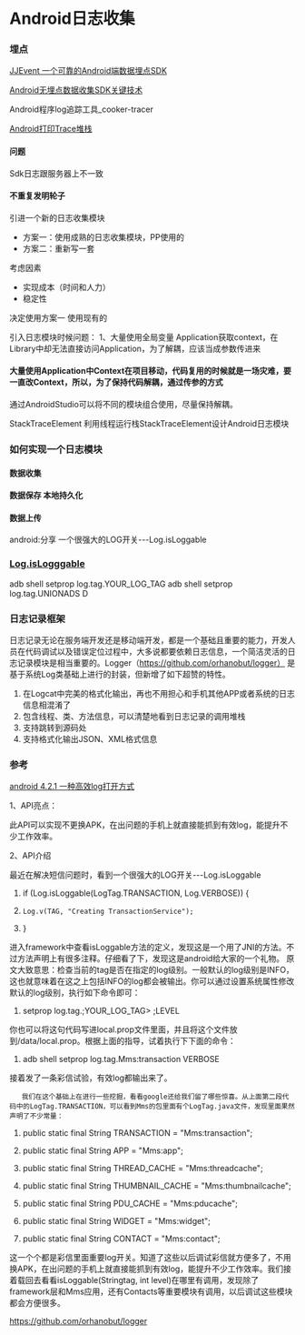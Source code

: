 # Android日志收集


### 埋点
[JJEvent 一个可靠的Android端数据埋点SDK](https://juejin.im/post/5bbdca89e51d450e92526a3b?utm_source=gold_browser_extension)

[Android无埋点数据收集SDK关键技术](https://www.jianshu.com/p/b5ffe845fe2d)

Android程序log追踪工具_cooker-tracer

[Android打印Trace堆栈](http://gityuan.com/2017/07/09/android_debug/)

#### 问题
Sdk日志跟服务器上不一致

#### 不重复发明轮子
引进一个新的日志收集模块
* 方案一：使用成熟的日志收集模块，PP使用的
* 方案二：重新写一套

考虑因素
* 实现成本（时间和人力）
* 稳定性

决定使用方案一 使用现有的

引入日志模块时候问题：
1、大量使用全局变量 Application获取context，在Library中却无法直接访问Application，为了解耦，应该当成参数传进来

#### 大量使用Application中Context在项目移动，代码复用的时候就是一场灾难，要一直改Context，所以，为了保持代码解耦，通过传参的方式

通过AndroidStudio可以将不同的模块组合使用，尽量保持解耦。

StackTraceElement
利用线程运行栈StackTraceElement设计Android日志模块

### 如何实现一个日志模块

#### 数据收集
#### 数据保存 本地持久化
#### 数据上传


android:分享 一个很强大的LOG开关---Log.isLoggable

### [Log.isLogggable](https://developer.android.com/reference/android/util/Log.html)

adb shell setprop log.tag.YOUR_LOG_TAG 
adb shell setprop log.tag.UNIONADS D

### 日志记录框架

日志记录无论在服务端开发还是移动端开发，都是一个基础且重要的能力，开发人员在代码调试以及错误定位过程中，大多说都要依赖日志信息，一个简洁灵活的日志记录模块是相当重要的。Logger（https://github.com/orhanobut/logger） 是基于系统Log类基础上进行的封装，但新增了如下超赞的特性。

1. 在Logcat中完美的格式化输出，再也不用担心和手机其他APP或者系统的日志信息相混淆了
2. 包含线程、类、方法信息，可以清楚地看到日志记录的调用堆栈
3. 支持跳转到源码处
4. 支持格式化输出JSON、XML格式信息

### 参考
[android 4.2.1 一种高效log打开方式](http://blog.csdn.net/maybe_windleave/article/details/8742178)


1、API亮点：

此API可以实现不更换APK，在出问题的手机上就直接能抓到有效log，能提升不少工作效率。

2、API介绍

最近在解决短信问题时，看到一个很强大的LOG开关---Log.isLoggable

1. if (Log.isLoggable(LogTag.TRANSACTION, Log.VERBOSE)) {  

2.     Log.v(TAG, "Creating TransactionService");  

3. }  

 进入framework中查看isLoggable方法的定义，发现这是一个用了JNI的方法。不过方法声明上有很多注释。仔细看了下，发现这是android给大家的一个礼物。
原文大致意思：检查当前的tag是否在指定的log级别。一般默认的log级别是INFO，这也就意味着在这之上包括INFO的log都会被输出。你可以通过设置系统属性修改默认的log级别，执行如下命令即可：

1. setprop log.tag.;YOUR_LOG_TAG> ;LEVEL  

你也可以将这句代码写进local.prop文件里面，并且将这个文件放到/data/local.prop。根据上面的指导，试着执行下下面的命令：

1. adb shell setprop log.tag.Mms:transaction VERBOSE  

接着发了一条彩信试验，有效log都输出来了。

       我们在这个基础上在进行一些挖掘，看看google还给我们留了哪些惊喜。从上面第二段代码中的LogTag.TRANSACTION，可以看到Mms的包里面有个LogTag.java文件，发现里面果然声明了不少常量：

1. public static final String TRANSACTION = "Mms:transaction";  

2. public static final String APP = "Mms:app";  

3. public static final String THREAD_CACHE = "Mms:threadcache";  

4. public static final String THUMBNAIL_CACHE = "Mms:thumbnailcache";  

5. public static final String PDU_CACHE = "Mms:pducache";  

6. public static final String WIDGET = "Mms:widget";  

7. public static final String CONTACT = "Mms:contact";  

这一个个都是彩信里面重要log开关。知道了这些以后调试彩信就方便多了，不用换APK，在出问题的手机上就直接能抓到有效log，能提升不少工作效率。我们接着载回去看看isLoggable(Stringtag, int level)在哪里有调用，发现除了framework层和Mms应用，还有Contacts等重要模块有调用，以后调试这些模块都会方便很多。

https://github.com/orhanobut/logger
